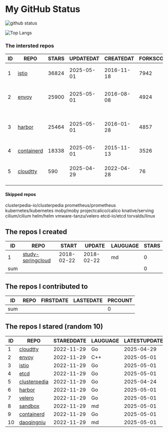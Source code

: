 # My GitHub Status

<img src="https://github-readme-stats-1.yihong0618.vercel.app/api?username=daoqingniu&show_icons=true&&&hide_title=true&count_private=true" alt="github status" />

![Top Langs](https://github-readme-stats-1.yihong0618.vercel.app/api/top-langs/?username=daoqingniu&layout=compact)

<!--START_SECTION:github_repos-->
### The intersted repos
| ID |                          REPO                          | STARS | UPDATEDAT  | CREATEDAT  | FORKSCOUNT |                                        DESCRIPTIONS                                         |
|----|--------------------------------------------------------|-------|------------|------------|------------|---------------------------------------------------------------------------------------------|
|  1 | [istio](https://github.com/istio/istio)                | 36824 | 2025-05-01 | 2016-11-18 |       7942 | Connect, secure, control, and observe services.                                             |
|  2 | [envoy](https://github.com/envoyproxy/envoy)           | 25900 | 2025-05-01 | 2016-08-08 |       4924 | Cloud-native high-performance edge/middle/service proxy                                     |
|  3 | [harbor](https://github.com/goharbor/harbor)           | 25464 | 2025-05-01 | 2016-01-28 |       4857 | An open source trusted cloud native registry project that stores, signs, and scans content. |
|  4 | [containerd](https://github.com/containerd/containerd) | 18338 | 2025-05-01 | 2015-11-13 |       3526 | An open and reliable container runtime                                                      |
|  5 | [cloudtty](https://github.com/cloudtty/cloudtty)       |   590 | 2025-04-29 | 2022-04-28 |         76 | A Friendly Kubernetes CloudShell (Web Terminal) !                                           |



#### Skipped repos
clusterpedia-io/clusterpedia
prometheus/prometheus
kubernetes/kubernetes
moby/moby
projectcalico/calico
knative/serving
cilium/cilium
helm/helm
vmware-tanzu/velero
etcd-io/etcd
torvalds/linux<!--END_SECTION:github_repos-->

<!--START_SECTION:my_github-->
## The repos I created
| ID  |                                 REPO                                 |   START    |   UPDATE   | LAUGUAGE | STARS |
|-----|----------------------------------------------------------------------|------------|------------|----------|-------|
|   1 | [study-springcloud](https://github.com/daoqingniu/study-springcloud) | 2018-02-22 | 2018-02-22 | md       |     0 |
| sum |                                                                      |            |            |          |     0 |

## The repos I contributed to
| ID  | REPO | FIRSTDATE | LASTEDATE | PRCOUNT |
|-----|------|-----------|-----------|---------|
| sum |      |           |           |       0 |

## The repos I stared (random 10)
| ID |                              REPO                               | STAREDDATE | LAUGUAGE | LATESTUPDATE |
|----|-----------------------------------------------------------------|------------|----------|--------------|
|  1 | [cloudtty](https://github.com/cloudtty/cloudtty)                | 2022-11-29 | Go       | 2025-04-29   |
|  2 | [envoy](https://github.com/envoyproxy/envoy)                    | 2022-11-29 | C++      | 2025-05-01   |
|  3 | [istio](https://github.com/istio/istio)                         | 2022-11-29 | Go       | 2025-05-01   |
|  4 | [etcd](https://github.com/etcd-io/etcd)                         | 2022-11-29 | Go       | 2025-05-01   |
|  5 | [clusterpedia](https://github.com/clusterpedia-io/clusterpedia) | 2022-11-29 | Go       | 2025-04-24   |
|  6 | [harbor](https://github.com/goharbor/harbor)                    | 2022-11-29 | Go       | 2025-05-01   |
|  7 | [velero](https://github.com/vmware-tanzu/velero)                | 2022-11-29 | Go       | 2025-05-01   |
|  8 | [sandbox](https://github.com/cncf/sandbox)                      | 2022-11-29 | md       | 2025-05-01   |
|  9 | [containerd](https://github.com/containerd/containerd)          | 2022-11-29 | Go       | 2025-05-01   |
| 10 | [daoqingniu](https://github.com/daoqingniu/daoqingniu)          | 2022-11-29 | md       | 2025-05-01   |

<!--END_SECTION:my_github-->
